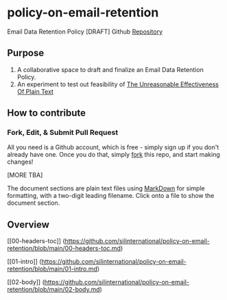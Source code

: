 # policy-on-email-retention
Email Data Retention Policy [DRAFT] Github [Repository](https://github.com/silinternational/policy-on-email-retention)

## Purpose

1. A collaborative space to draft and finalize an Email Data Retention Policy.
2. An experiment to test out feasibility of [The Unreasonable Effectiveness Of Plain Text](https://www.youtube.com/watch?v=WgV6M1LyfNY)

## How to contribute

### Fork, Edit, & Submit Pull Request
All you need is a Github account, which is free - simply sign up if you don't already have one. Once you do that, simply [fork](https://docs.github.com/en/pull-requests/collaborating-with-pull-requests/working-with-forks/fork-a-repo) this repo, and start making changes!

[MORE TBA]

The document sections are plain text files using [MarkDown](https://www.markdownguide.org/) for simple formatting, with a two-digit leading filename. Click onto a file to show the document section.

## Overview

[[00-headers-toc]] (https://github.com/silinternational/policy-on-email-retention/blob/main/00-headers-toc.md)

[[01-intro]] (https://github.com/silinternational/policy-on-email-retention/blob/main/01-intro.md)

[[02-body]] (https://github.com/silinternational/policy-on-email-retention/blob/main/02-body.md)


